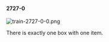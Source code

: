 #### 2727-0
![train-2727-0-0.png](https://github.com/lil-lab/nlvr/raw/master/nlvr/train/images/57/train-2727-0-0.png "train-2727-0-0.png")

There is exactly one box with one item.